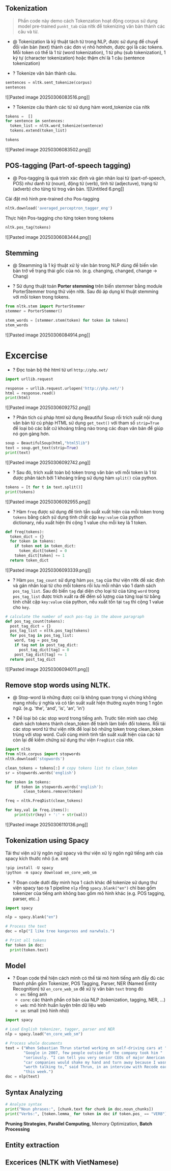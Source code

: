 ## Tokenization
>Phần code này demo cách Tokenzation hoạt động corpus sử dụng model pre-trained `punkt_tab` của nltk để tokenizing văn bản thành các câu và từ.

+ @ Tokenization là kỹ thuật tách từ trong NLP, được sử dụng để chuyể đổi văn bản (text) thành các đơn vị nhỏ hơnhơn, được gọi là các tokens. Mỗi token có thể là 1 từ (word tokenization), 1 từ phụ (sub tokenization), 1 ký tự (character tokenization) hoặc thậm chí là 1 câu (sentence tokenization) 

+ ? Tokenize văn bản thành câu.
```python
sentences = nltk.sent_tokenize(corpus)
sentences
```
![[Pasted image 20250306083516.png]]

+ ? Tokenize câu thành các từ sử dụng hàm word_tokenize của nltk
```python
tokens =  []
for sentence in sentences:
  token_list = nltk.word_tokenize(sentence)
  tokens.extend(token_list)

tokens
```
![[Pasted image 20250306083502.png]]

## POS-tagging (Part-of-speech tagging)
+ @ Pos-tagging là quá trình xác định và gán nhãn loại từ (part-of-speech, POS) như danh từ (noun), động từ (verb), tính từ (adjectuve), trạng từ (adverb) cho từng từ trog văn bản. 
![[Untitled 6.png]]

Cài đặt mô hình pre-trained cho Pos-tagging  
```python
nltk.download('averaged_perceptron_tagger_eng')
```

Thực hiện Pos-tagging cho từng token trong tokens
```python
nltk.pos_tag(tokens)
```
![[Pasted image 20250306083444.png]]

## Stemming
+ @ Steamming là 1 kỹ thuật xử lý văn bản trong NLP dùng để biến văn bản trở về trạng thái gốc của nó. (e.g. changing, changed, change -> Chang) 

+ ? Sử dụng thuật toán **Porter stemming** trên biến stemmer bằng module PorterStemmer trong thử viện nltk. Sau đó áp dụng kĩ thuật stemming với mỗi token trong tokens.
```python
from nltk.stem import PorterStemmer
stemmer = PorterStemmer()

stem_words = [stemmer.stem(token) for token in tokens]
stem_words
```
![[Pasted image 20250306084914.png]]

# Excercise
+ ? Đọc toàn bộ thẻ html từ url `http://php.net/` 
```python
import urllib.request

response = urllib.request.urlopen('http://php.net/')
html = response.read()
print(html)
```
![[Pasted image 20250306092752.png]]

+ ? Phân tích cú pháp html sử dụng Beautiful Soup rồi trích xuất nội dung văn bản từ cú pháp HTML sử dụng `get_text()` với tham số `strip=True` để loại bỏ các bất cứ khoảng trắng nào trong các đoạn văn bản để giúp nó gọn gàng hơn.
```python
soup = BeautifulSoup(html,"html5lib")
text = soup.get_text(strip=True)
print(text)
```
![[Pasted image 20250306092742.png]]

+ ? Sau đó, trích xuất toàn bộ token trong văn bản với mỗi token là 1 từ được phân tách bởi 1 khoảng trắng sử dụng hàm `split()` của python.
```python
tokens = [t for t in text.split()]
print(tokens)
```
![[Pasted image 20250306092955.png]]

+ ? Hàm `freq` được sử dụng để tính tần suất xuất hiện của mỗi token trong `tokens` bằng cách sử dụng tính chất cặp `key:value` của python dictionary, nếu xuất hiện thì cộng 1 value cho mỗi key là 1 token.   
```python
def freq(tokens):
  token_dict = {}
  for token in tokens:
    if token not in token_dict:
      token_dict[token] = 0
    token_dict[token] += 1
  return token_dict
```
![[Pasted image 20250306093339.png]]

+ ? Hàm `pos_tag_count` sử dụng hàm `pos_tag` của thư viện nltk để xác định và gán nhãn loại từ cho mỗi tokens rồi lưu mỗi nhãn vào 1 danh sách `pos_tag_list`. Sau đó biến `tag` đại diện cho loại từ của từng `word` trong `pos_tag_list` được trích xuất ra để đếm số lượng của từng loại từ bằng tính chất cặp `key:value` của python, nếu xuất tồn tại `tag` thì cộng 1 value cho `key`.    
```python
# calculate the number of each pos-tag in the above paragraph
def pos_tag_count(tokens):
  post_tag_dict = {}
  pos_tag_list = nltk.pos_tag(tokens)
  for pos_tag in pos_tag_list:
    word, tag = pos_tag
    if tag not in post_tag_dict:
      post_tag_dict[tag] = 0
    post_tag_dict[tag] += 1
  return post_tag_dict
```
![[Pasted image 20250306094011.png]]

## Remove stop words using NLTK.
+ @ Stop-word là những được coi là không quan trọng vì chúng không mang nhiều ý nghĩa và có tần suất xuất hiện thường xuyên trong 1 ngôn ngữ. (e.g. 'the', 'and', 'is', 'an', 'in')

+ ? Để loại bỏ các stop word trong tiếng anh. Trước tiên mình sao chép danh sách tokens thành clean_token để tránh làm biến đổi  tokens.  Rồi tải các stop word từ thư viện nltk để loại bỏ những token trong clean_token trùng với stop word. Cuối cùng mình tính tần suất xuất hiện của các từ còn lại để kiểm chứng sử dụng thư viện `FreqDist` của nltk.
```python
import nltk
from nltk.corpus import stopwords
nltk.download('stopwords')

clean_tokens = tokens[:] # copy tokens list to clean_token
sr = stopwords.words('english')

for token in tokens:
    if token in stopwords.words('english'):
        clean_tokens.remove(token)

freq = nltk.FreqDist(clean_tokens)

for key,val in freq.items():
    print(str(key) + ':' + str(val))
```
![[Pasted image 20250306110136.png]]


## Tokenization using Spacy

Tải thư viện xử lý ngôn ngữ spacy và thư viện xử lý ngôn ngữ tiếng anh của spacy kích thước nhỏ (i.e. sm) 
```python
!pip install -U spacy
!python -m spacy download en_core_web_sm
```

+ ? Đoạn code dưới đây minh họa 1 cách khác để tokenize sử dụng thư viện spacy tạo ra 1 pipeline `nlp` rỗng `spacy.blank("en")` chỉ bao gồm tokenizer của tiếng anh không bao gồm mô hình khác (e.g. POS tagging, parser, etc..)
```python
import spacy

nlp = spacy.blank("en")

# Process the text
doc = nlp("I like tree kangaroos and narwhals.")

# Print all tokens
for token in doc:
  print(token.text)
```

## Model
+ ? Đoạn code thể hiện cách mình có thể tải mô hình tiếng anh đầy đủ các thành phần gồm Tokenizer, POS Tagging, Parser, NER (Named Entity Recognition) từ `en_core_web_sm`  để xử lý văn bản `text` trong đó 
	+ `en`: tiếng anh
	+ `core`: các thành phần cơ bản của NLP (tokenization, tagging, NER, ...)
	+ `web`: mô hình huấn luyện trên dữ liệu web 
	+ `sm`: small (mô hình nhỏ)
```python
import spacy

# Load English tokenizer, tagger, parser and NER
nlp = spacy.load("en_core_web_sm")

# Process whole documents
text = ("When Sebastian Thrun started working on self-driving cars at "
        "Google in 2007, few people outside of the company took him "
        "seriously. “I can tell you very senior CEOs of major American "
        "car companies would shake my hand and turn away because I wasn’t "
        "worth talking to,” said Thrun, in an interview with Recode earlier "
        "this week.")
doc = nlp(text)
```

## Syntax Analyzing
```python
# Analyze syntax
print("Noun phrases:", [chunk.text for chunk in doc.noun_chunks])
print("Verbs:", [token.lemma_ for token in doc if token.pos_ == "VERB"])
```
**Pruning Strategies**, **Parallel Computing**, Memory Optimization, **Batch Processing**

## Entity extraction



## Excerices (NLTK with VietNamese)

